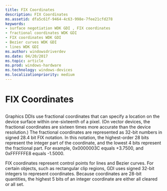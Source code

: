 ```yaml
---
title: FIX Coordinates
description: FIX Coordinates
ms.assetid: dfa5c61f-9464-4c63-998e-7fee21cfd278
keywords:
- surface negotiation WDK GDI , FIX coordinates
- fractional coordinates WDK GDI
- FIX coordinates WDK GDI
- Bezier curves WDK GDI
- lines WDK GDI
ms.author: windowsdriverdev
ms.date: 04/20/2017
ms.topic: article
ms.prod: windows-hardware
ms.technology: windows-devices
ms.localizationpriority: medium
---
```


# FIX Coordinates


## <span id="ddk_fix_coordinates_gg"></span><span id="DDK_FIX_COORDINATES_GG"></span>


Graphics DDIs use fractional coordinates that can specify a location on the device surface within one-sixteenth of a pixel. (On vector devices, the fractional coordinates are sixteen times more accurate than the device resolution.) The fractional coordinates are represented as 32-bit numbers in signed 28.4 bit FIX notation. In this notation, the highest-order 28 bits represent the integer part of the coordinate, and the lowest 4 bits represent the fractional part. For example, 0x0000003C equals +3.7500, and 0xFFFFFFE8 equals -1.5000.

FIX coordinates represent control points for lines and Bezier curves. For certain objects, such as rectangular clip regions, GDI uses signed 32-bit integers to represent coordinates. Because coordinates are 28-bit quantities, the highest 5 bits of an integer coordinate are either all cleared or all set.

 

 





